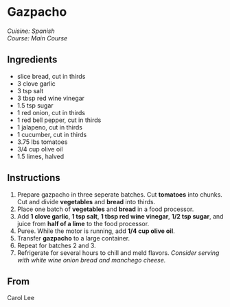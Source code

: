 # Gazpacho

_Cuisine:  Spanish_<br />
_Course:  Main Course_

## Ingredients

- slice bread, cut in thirds
- 3 clove garlic
- 3 tsp salt
- 3 tbsp red wine vinegar
- 1.5 tsp sugar
- 1 red onion, cut in thirds
- 1 red bell pepper, cut in thirds
- 1 jalapeno, cut in thirds
- 1 cucumber, cut in thirds
- 3.75 lbs tomatoes
- 3/4 cup olive oil
- 1.5 limes, halved

## Instructions

1. Prepare gazpacho in three seperate batches.  Cut **tomatoes** into chunks.  Cut and divide **vegetables** and **bread** into thirds.
1. Place one batch of **vegetables** and **bread** in a food processor.
1. Add **1 clove garlic**, **1 tsp salt**, **1 tbsp red wine vinegar**, **1/2 tsp sugar**, and juice from **half of a lime** to the food processor.
1. Puree.  While the motor is running, add **1/4 cup olive oil**.
1. Transfer **gazpacho** to a large container.
1. Repeat for batches 2 and 3.
1. Refrigerate for several hours to chill and meld flavors.
_Consider serving with white wine onion bread and manchego cheese._

## From

Carol Lee